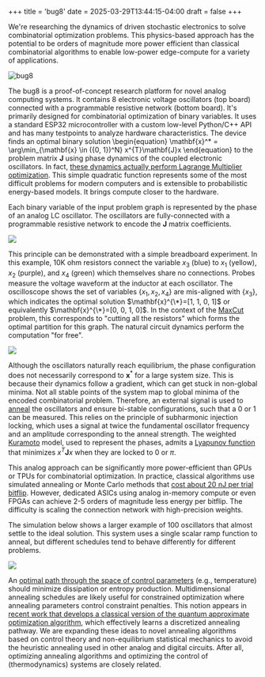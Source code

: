 +++
title = 'bug8'
date = 2025-03-29T13:44:15-04:00
draft = false
+++

We're researching the dynamics of driven stochastic electronics to solve combinatorial optimization problems. This physics-based approach has the potential to be orders of magnitude more power efficient than classical combinatorial algorithms to enable low-power edge-compute for a variety of applications.

![bug8](/bug8.png)

The bug8 is a proof-of-concept research platform for novel analog computing systems. It contains 8 electronic voltage oscillators (top board) connected with a programmable resistive network (bottom board). It's primarily designed for combinatorial optimization of binary variables. It uses a standard ESP32 microcontroller with a custom low-level Python/C++ API and has many testpoints to analyze hardware characteristics. The device finds an optimal binary solution
\begin{equation}
    \mathbf{x}^* = \arg\min_{\mathbf{x} \in ({0, 1})^N} x^{T}\mathbf{J}x
\end{equation}
to the problem matrix $\mathbf{J}$ using phase dynamics of the coupled electronic oscillators. In fact, [these dynamics actually perform Lagrange Multiplier optimization](https://arxiv.org/pdf/2007.05882). This simple quadratic function represents some of the most difficult problems for modern computers and is extensible to probabilistic energy-based models. It brings compute closer to the hardware.

Each binary variable of the input problem graph is represented by the phase of an analog LC oscillator. The oscillators are fully-connected with a programmable resistive network to encode the $\mathbf{J}$ matrix coefficients.

![](/schematic.png)

This principle can be demonstrated with a simple breadboard experiment. In this example, 10K ohm resistors connect the variable $x_3$ (blue) to $x_1$ (yellow), $x_2$ (purple), and $x_4$ (green) which themselves share no connections. Probes measure the voltage waveform at the inductor at each oscillator. The oscilloscope shows the set of variables $\{x_1, x_2, x_4\}$ are mis-aligned with $\{x_3\}$, which indicates the optimal solution $\mathbf{x}^{\*}=[1, 1, 0, 1]$ or equivalently $\mathbf{x}^{\*}=[0, 0, 1, 0]$. In the context of the [MaxCut](https://en.wikipedia.org/wiki/Maximum_cut) problem, this corresponds to "cutting all the resistors" which forms the optimal partition for this graph. The natural circuit dynamics perform the computation "for free".

![](/experiment.png)

Although the oscillators naturally reach equilibrium, the phase configuration does not necessarily correspond to $\mathbf{x}^*$ for a large system size. This is because their dynamics follow a gradient, which can get stuck in non-global minima. Not all stable points of the system map to global minima of the encoded combinatorial problem. Therefore, an external signal is used to [anneal](https://en.wikipedia.org/wiki/Simulated_annealing) the oscillators and ensure bi-stable configurations, such that a 0 or 1 can be measured. This relies on the principle of subharmonic injection locking, which uses a signal at twice the fundamental oscillator frequency and an amplitude corresponding to the anneal strength. The weighted [Kuramoto](https://www.google.com/search?client=safari&rls=en&q=kuramoto&ie=UTF-8&oe=UTF-8) model, used to represent the phases, admits a [Lyapunov function](https://en.wikipedia.org/wiki/Lyapunov_function) that minimizes $x^{T}\mathbf{J}x$ when they are locked to 0 or $\pi$. 

This analog approach can be significantly more power-efficient than GPUs or TPUs for combinatorial optimization. In practice, classical algorithms use simulated annealing or Monte Carlo methods that [cost about 20 nJ per trial bitflip](https://arxiv.org/abs/1903.11714). However, dedicated ASICs using analog in-memory compute or even FPGAs can achieve 2-5 orders of magnitude less energy per bitflip. The difficulty is scaling the connection network with high-precision weights.

The simulation below shows a larger example of 100 oscillators that almost settle to the ideal solution. This system uses a single scalar ramp function to anneal, but different schedules tend to behave differently for different problems. 

![](/100node.png)

An [optimal path through the space of control parameters](https://journals.aps.org/pre/pdf/10.1103/PhysRevE.109.065301) (e.g., temperature) should minimize dissipation or entropy production. Multidimensional annealing schedules are likely useful for constrained optimization where annealing parameters control constraint penalties. This notion appears in [recent work that develops a classical version of the quantum approximate optimization algorithm](https://arxiv.org/pdf/2507.07420), which effectively learns a discretized annealing pathway. We are expanding these ideas to novel annealing algorithms based on control theory and non-equilibrium statistical mechanics to avoid the heuristic annealing used in other analog and digital circuits. After all, optimizing annealing algorithms and optimizing the control of (thermodynamics) systems are closely related.
